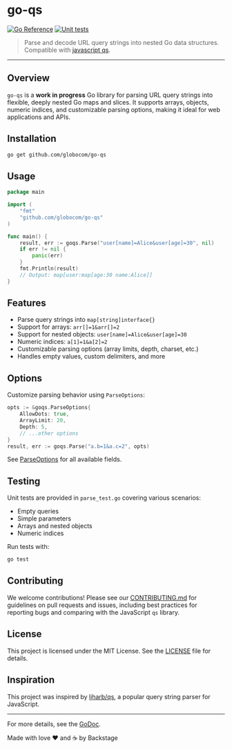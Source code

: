 
# go-qs

[![Go Reference](https://pkg.go.dev/badge/github.com/globocom/go-qs.svg)](https://pkg.go.dev/github.com/globocom/go-qs) [![Unit tests](https://github.com/globocom/go-qs/actions/workflows/tests.yaml/badge.svg?branch=main)](https://github.com/globocom/go-qs/actions/workflows/tests.yaml)

> Parse and decode URL query strings into nested Go data structures. Compatible with [javascript qs](npmjs.com/package/qs).

---

## Overview

`go-qs` is a **work in progress** Go library for parsing URL query strings into flexible, deeply nested Go maps and slices. It supports arrays, objects, numeric indices, and customizable parsing options, making it ideal for web applications and APIs.

## Installation

```sh
go get github.com/globocom/go-qs
```

## Usage

```go
package main

import (
	"fmt"
	"github.com/globocom/go-qs"
)

func main() {
	result, err := goqs.Parse("user[name]=Alice&user[age]=30", nil)
	if err != nil {
		panic(err)
	}
	fmt.Println(result)
	// Output: map[user:map[age:30 name:Alice]]
}
```

## Features

- Parse query strings into `map[string]interface{}`
- Support for arrays: `arr[]=1&arr[]=2`
- Support for nested objects: `user[name]=Alice&user[age]=30`
- Numeric indices: `a[1]=1&a[2]=2`
- Customizable parsing options (array limits, depth, charset, etc.)
- Handles empty values, custom delimiters, and more

## Options

Customize parsing behavior using `ParseOptions`:

```go
opts := &goqs.ParseOptions{
	AllowDots: true,
	ArrayLimit: 20,
	Depth: 5,
	// ...other options
}
result, err := goqs.Parse("a.b=1&a.c=2", opts)
```

See [ParseOptions](https://pkg.go.dev/github.com/globocom/go-qs#ParseOptions) for all available fields.

## Testing

Unit tests are provided in `parse_test.go` covering various scenarios:

- Empty queries
- Simple parameters
- Arrays and nested objects
- Numeric indices

Run tests with:

```sh
go test
```


## Contributing

We welcome contributions! Please see our [CONTRIBUTING.md](CONTRIBUTING.md) for guidelines on pull requests and issues, including best practices for reporting bugs and comparing with the JavaScript `qs` library.

## License

This project is licensed under the MIT License. See the [LICENSE](LICENSE) file for details.

## Inspiration

This project was inspired by [ljharb/qs](https://github.com/ljharb/qs), a popular query string parser for JavaScript.

---

For more details, see the [GoDoc](https://pkg.go.dev/github.com/globocom/go-qs).

Made with love ❤️ and ☕ by Backstage
